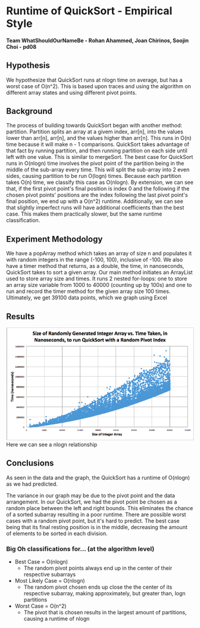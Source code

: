 # Runtime of QuickSort - Empirical Style

#### Team WhatShouldOurNameBe - Rohan Ahammed, Joan Chirinos, Soojin Choi - pd08

## Hypothesis
We hypothesize that QuickSort runs at nlogn time on average, but has a worst case of O(n^2). This is based upon traces and using the algorithm on different array states and using different pivot points.

## Background
The process of building towards QuickSort began with another method: partition. Partition splits an array at a givem index, arr[n], into the values lower than arr[n], arr[n], and the values higher than arr[n]. This runs in O(n) time because it will make n - 1 comparisons.
QuickSort takes advantage of that fact by running partition, and then running partition on each side until left with one value. This is similar to mergeSort.
The best case for QuickSort runs in O(nlogn) time involves the pivot point of the partition being in the middle of the sub-array every time. This will split the sub-array into 2 even sides, causing partition to be run O(logn) times. Because each partition takes O(n) time, we classify this case as O(nlogn).
By extension, we can see that, if the first pivot point's final position is index 0 and the following if the chosen pivot points' positions are the index following the last pivot point's final position, we end up with a O(n^2) runtime.
Additionally, we can see that slightly imperfect runs will have additional coefficients than the best case. This makes them practically slower, but the same runtime classification.

## Experiment Methodology
We have a popArray method which takes an array of size n and populates it with random integers in the range (-100, 100), inclusive of -100. We also have a timer method that returns, as a double, the time, in nanoseconds, QuickSort takes to sort a given array. Our main method initiates an ArrayList used to store array size and times. It runs 2 nested for-loops: one to store an array size variable from 1000 to 40000 (counting up by 100s) and one to run and record the timer method for the given array size 100 times. Ultimately, we get 39100 data points, which we graph using Excel

## Results
![Graph of data points showing a nlogn relationship](data.png)
Here we can see a nlogn relationship

## Conclusions
<Write stuff here>
As seen in the data and the graph, the QuickSort has a runtime of O(nlogn) as we had predicted. 

The variance in our graph may be due to the pivot point and the data arrangement. In our QuickSort, we had the pivot point be chosen as a random place between the left and right bounds. This eliminates the chance of a sorted subarray resulting in a poor runtime. There are possible worst cases with a random pivot point, but it's hard to predict. The best case being that its final resting position is in the middle, decreasing the amount of elements to be sorted in each division.

### Big Oh classifications for... (at the algorithm level)
- Best Case = O(nlogn)
  - The random pivot points always end up in the center of their respective subarrays
- Most Likely Case = O(nlogn)
  - The random pivot chosen ends up close the the center of its respective subarray, making approximately, but greater than, logn partitions
- Worst Case = O(n^2)
  - The pivot that is chosen results in the largest amount of partitions, causing a runtime of nlogn
